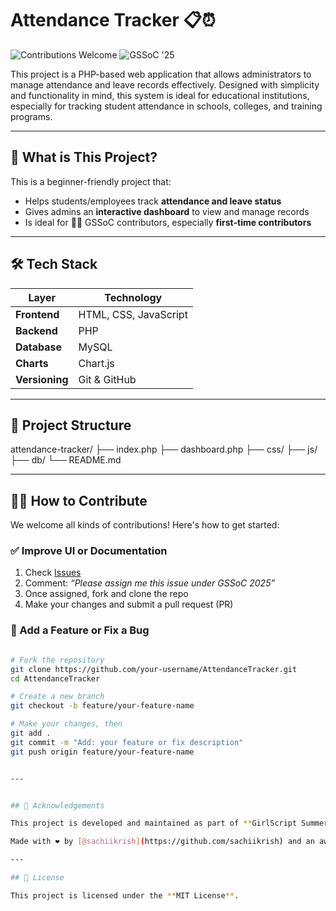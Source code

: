 # Attendance Tracker 📋⏰

![Contributions Welcome](https://img.shields.io/badge/contributions-welcome-brightgreen.svg)
![GSSoC '25](https://img.shields.io/badge/GSSoC-2025-orange)

This project is a PHP-based web application that allows administrators to manage attendance and leave records effectively. Designed with simplicity and functionality in mind, this system is ideal for educational institutions, especially for tracking student attendance in schools, colleges, and training programs.

---

## 📌 What is This Project?

This is a beginner-friendly project that:

- Helps students/employees track **attendance and leave status**
- Gives admins an **interactive dashboard** to view and manage records
- Is ideal for 👩‍💻 GSSoC contributors, especially **first-time contributors**

---

## 🛠️ Tech Stack

| Layer        | Technology           |
|--------------|----------------------|
| **Frontend** | HTML, CSS, JavaScript |
| **Backend**  | PHP                  |
| **Database** | MySQL                |
| **Charts**   | Chart.js             |
| **Versioning**| Git & GitHub         |

---

## 📂 Project Structure

attendance-tracker/
├── index.php
├── dashboard.php
├── css/
├── js/
├── db/
└── README.md

---

## 🧑‍💻 How to Contribute

We welcome all kinds of contributions! Here's how to get started:

### ✅ Improve UI or Documentation
1. Check [Issues](https://github.com/sachiikrish/AttendanceTracker/issues)
2. Comment: _“Please assign me this issue under GSSoC 2025”_
3. Once assigned, fork and clone the repo
4. Make your changes and submit a pull request (PR)


### 🧾 Add a Feature or Fix a Bug
```bash

# Fork the repository
git clone https://github.com/your-username/AttendanceTracker.git
cd AttendanceTracker

# Create a new branch
git checkout -b feature/your-feature-name

# Make your changes, then
git add .
git commit -m "Add: your feature or fix description"
git push origin feature/your-feature-name


---


## 🙌 Acknowledgements

This project is developed and maintained as part of **GirlScript Summer of Code 2025 (GSSoC’25)**.

Made with ❤️ by [@sachiikrish](https://github.com/sachiikrish) and an awesome community of open-source contributors.

---

## 📄 License

This project is licensed under the **MIT License**.  
